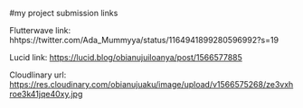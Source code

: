 #my project submission links

Flutterwave link: hhtps://twitter.com/Ada_Mummyya/status/1164941899280596992?s=19

Lucid link: https://lucid.blog/obianujuiloanya/post/1566577885

Cloudlinary url: https://res.cloudinary.com/obianujuaku/image/upload/v1566575268/ze3vxhroe3k41jqe40xy.jpg